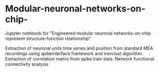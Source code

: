 # Modular-neuronal-networks-on-chip-
Jupyter notebook for "Engineered modular neuronal networks-on-chip represent structure-function relationship"

Extraction of neuronal units time series and position from standard MEA recordings using spikeinterface framework and ironclust algorithm.
Extraction of correlation matrix from spike train data.
Network functional connectivity analysis

